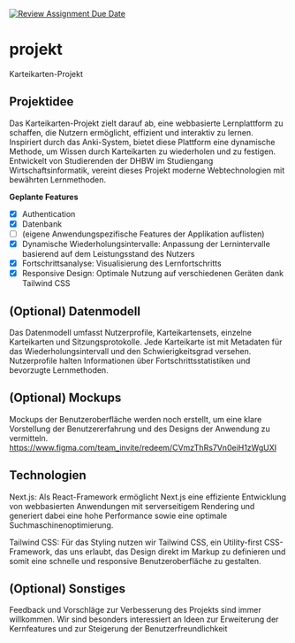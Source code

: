 [![Review Assignment Due Date](https://classroom.github.com/assets/deadline-readme-button-24ddc0f5d75046c5622901739e7c5dd533143b0c8e959d652212380cedb1ea36.svg)](https://classroom.github.com/a/HU62rJiV)

# projekt

Karteikarten-Projekt

## Projektidee

Das Karteikarten-Projekt zielt darauf ab, eine webbasierte Lernplattform zu schaffen, die Nutzern ermöglicht, effizient und interaktiv zu lernen. Inspiriert durch das Anki-System, bietet diese Plattform eine dynamische Methode, um Wissen durch Karteikarten zu wiederholen und zu festigen. Entwickelt von Studierenden der DHBW im Studiengang Wirtschaftsinformatik, vereint dieses Projekt moderne Webtechnologien mit bewährten Lernmethoden.

**Geplante Features**

<!-- hier bitte einmal die geplanten Features checken [x] sowie eigene Kernfeatures der Applikation hinzufügen. Das dient dafür, dass sowohl Dozent als auch Studierende eine bessere Idee des Scopes des Projektes bekommen -->

- [x] Authentication
- [x] Datenbank
- [ ] (eigene Anwendungspezifische Features der Applikation auflisten)
- [x] Dynamische Wiederholungsintervalle: Anpassung der Lernintervalle basierend auf dem Leistungsstand des Nutzers
- [x] Fortschrittsanalyse: Visualisierung des Lernfortschritts
- [x] Responsive Design: Optimale Nutzung auf verschiedenen Geräten dank Tailwind CSS

## (Optional) Datenmodell

<!-- Sollte schon eine konkretere Vorstellung des Projektes vorliegen gerne hier auch ein erster Draft des Datenmodells -->

Das Datenmodell umfasst Nutzerprofile, Karteikartensets, einzelne Karteikarten und Sitzungsprotokolle. Jede Karteikarte ist mit Metadaten für das Wiederholungsintervall und den Schwierigkeitsgrad versehen. Nutzerprofile halten Informationen über Fortschrittsstatistiken und bevorzugte Lernmethoden.

## (Optional) Mockups

<!-- Sollte schon eine konkretere Vorstellung des Projektes vorliegen können auch Mockups der UI eingefügt werden um ein besseres Verständnis zu vermitteln -->

Mockups der Benutzeroberfläche werden noch erstellt, um eine klare Vorstellung der Benutzererfahrung und des Designs der Anwendung zu vermitteln.
https://www.figma.com/team_invite/redeem/CVmzThRs7Vn0eiH1zWgUXI

## Technologien

Next.js: Als React-Framework ermöglicht Next.js eine effiziente Entwicklung von webbasierten Anwendungen mit serverseitigem Rendering und generiert dabei eine hohe Performance sowie eine optimale Suchmaschinenoptimierung.

Tailwind CSS: Für das Styling nutzen wir Tailwind CSS, ein Utility-first CSS-Framework, das uns erlaubt, das Design direkt im Markup zu definieren und somit eine schnelle und responsive Benutzeroberfläche zu gestalten.

## (Optional) Sonstiges

<!-- Fragen, Kommentare, sonstige Informationen an den Dozenten bzgl. des Projekts -->

Feedback und Vorschläge zur Verbesserung des Projekts sind immer willkommen. Wir sind besonders interessiert an Ideen zur Erweiterung der Kernfeatures und zur Steigerung der Benutzerfreundlichkeit
